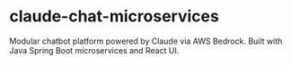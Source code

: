 # claude-chat-microservices
Modular chatbot platform powered by Claude via AWS Bedrock. Built with Java Spring Boot microservices and React UI.
